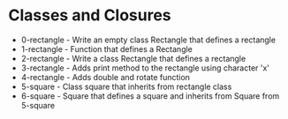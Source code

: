 # Classes and Closures
- 0-rectangle - Write an empty class Rectangle that defines a rectangle
- 1-rectangle - Function that defines a Rectangle
- 2-rectangle - Write a class Rectangle that defines a rectangle
- 3-rectangle - Adds print method to the rectangle using character 'x'
- 4-rectangle - Adds double and rotate function
- 5-square - Class square that inherits from rectangle class
- 6-square - Square that defines a square and inherits  from Square from 5-square
